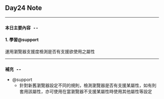 ## **Day24 Note**

---

### `本日主要內容 --`

#### 1. 學習@support

運用瀏覽器支援度檢測是否有支援欲使用之屬性

---

### **`補充 --`**

- @support
  - 針對新舊瀏覽器設定不同的規則，檢測瀏覽器是否有支援某屬性，如有則套用該屬性，亦可使用在當瀏覽器不支援某屬性時使用其他屬性等設定
